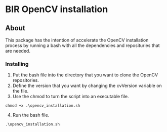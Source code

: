 # BIR OpenCV installation

## About <a name = "about"></a>

This package has the intention of accelerate the OpenCV installation process by running a bash with all the dependencies and reposituries that are needed.

###  Installing 
 1. Put the bash file into the directory that you want to clone the OpenCV repositories.
 2. Define the version that you want by changing the cvVersion variable on the file.
 3. Use the chmod to turn the script into an executable file.

```
chmod +x .\opencv_installation.sh
```
4. Run the bash file.

```
.\opencv_installation.sh
```
